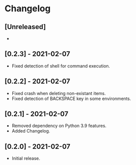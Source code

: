 # Changelog

## [Unreleased]
-

## [0.2.3] - 2021-02-07
- Fixed detection of shell for command execution.

## [0.2.2] - 2021-02-07
- Fixed crash when deleting non-existant items.
- Fixed detection of BACKSPACE key in some environments.

## [0.2.1] - 2021-02-07

- Removed dependency on Python 3.9 features.
- Added Changelog.

## [0.2.0] - 2021-02-07

- Initial release.